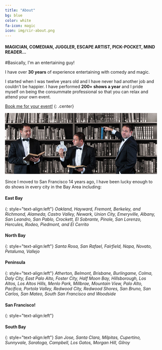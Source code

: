 ```yaml
---
title: "About"
bg: blue
color: white
fa-icon: magic
icon: img/cir-about.png
---
```


#### MAGICIAN, COMEDIAN, JUGGLER, ESCAPE ARTIST, PICK-POCKET, MIND READER...

#Basically, I'm an entertaining guy!

I have over **30 years** of experience entertaining with comedy and magic.

I started when I was twelve years old and I have never had another job and couldn't be happier. I have performed **200+ shows a year** and I pride myself on being the consummate professional so that you can relax and attend your own event.

[Book me for your event!](#contact)
{: .center}

![group shot](img/group.jpg)

Since I moved to San Francisco 14 years ago, I have been lucky enough to do shows in every city in the Bay Area including:


#### East Bay
{: style="text-align:left"}
*Oakland, Hayward, Fremont, Berkeley, and Richmond, Alameda, Castro Valley, Newark, Union City, Emeryville, Albany, San Leandro, San Pablo, Crockett, El Sobrante, Pinole, San Lorenzo, Hercules, Rodeo, Piedmont, and El Cerrito*

#### North Bay
{: style="text-align:left"}
*Santa Rosa, San Rafael, Fairfield, Napa, Novato, Petaluma, Vallejo*

#### Peninsula
{: style="text-align:left"}
*Atherton, Belmont, Brisbane, Burlingame, Colma, Daly City, East Palo Alto, Foster City, Half Moon Bay, Hillsborough, Los Altos, Los Altos Hills, Menlo Park, Millbrae, Mountain View, Palo Alto, Pacifica, Portola Valley, Redwood City, Redwood Shores, San Bruno, San Carlos, San Mateo, South San Francisco and Woodside*

#### San Francisco!
{: style="text-align:left"}

#### South Bay
{: style="text-align:left"}
*San Jose, Santa Clara, Milpitas, Cupertino, Sunnyvale, Saratoga, Campbell, Los Gatos, Morgan Hill, Gilroy*

